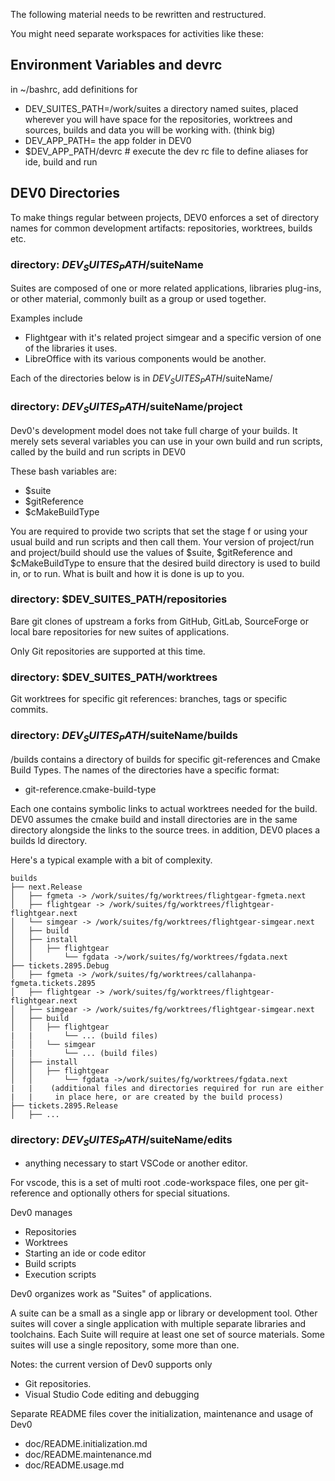 
The following material needs to be rewritten and restructured.

You might need separate workspaces for activities like these:

## Environment Variables and devrc

in ~/bashrc, add definitions for

- DEV_SUITES_PATH=/work/suites a directory named suites, placed
wherever you will have space for the repositories, worktrees and sources,
builds and data you will be working with. (think big)
- DEV_APP_PATH= the app folder in DEV0
- $DEV_APP_PATH/devrc # execute the dev rc file to define aliases for ide,
  build and run

## DEV0 Directories

To make things regular between projects, DEV0 enforces a set of directory names
for common development artifacts: repositories, worktrees, builds etc.

### directory: $DEV_SUITES_PATH/$suiteName

Suites are composed of one or more related applications,
libraries plug-ins, or other material, commonly built as a group
or used together.

Examples include

- Flightgear with it's related project simgear and a specific
  version of one of the libraries it uses.
- LibreOffice with its various components would be another.

Each of the directories below is in $DEV_SUITES_PATH/$suiteName/

### directory: $DEV_SUITES_PATH/$suiteName/project

Dev0's development model does not take full charge of your builds.
It merely sets several variables you can use in your own build and run scripts,
called by the build and run scripts in DEV0

These bash variables are:

- $suite
- $gitReference
- $cMakeBuildType

You are required to provide two scripts that set the stage f
or using your usual build and run scripts
and then call them.
Your version of project/run and project/build should use the values of $suite,
$gitReference and $cMakeBuildType to ensure that the desired build directory
is used to build in, or to run.
What is built and how it is done is up to you.

### directory: $DEV_SUITES_PATH/repositories

Bare git clones of upstream a forks from GitHub, GitLab,
SourceForge or local bare repositories for new suites of applications.

Only Git repositories are supported at this time.

### directory: $DEV_SUITES_PATH/worktrees

Git worktrees for specific git references: branches, tags or specific commits.

### directory: $DEV_SUITES_PATH/$suiteName/builds

/builds contains a directory of builds for specific git-references
and Cmake Build Types.
The names of the directories have a specific format:

- git-reference.cmake-build-type

Each one contains symbolic links to actual worktrees needed for the build.
DEV0 assumes the cmake build and install directories are in the same directory
alongside the links to the source trees.
in addition, DEV0 places a builds ld directory.

Here's a typical example with a bit of complexity.

    builds
    ├── next.Release
    │   ├── fgmeta -> /work/suites/fg/worktrees/flightgear-fgmeta.next
    │   ├── flightgear -> /work/suites/fg/worktrees/flightgear-flightgear.next
    │   └── simgear -> /work/suites/fg/worktrees/flightgear-simgear.next
    │   ├── build
    │   ├── install
    │   │   ├── flightgear
    │   │       └── fgdata ->/work/suites/fg/worktrees/fgdata.next
    ├── tickets.2895.Debug
    │   ├── fgmeta -> /work/suites/fg/worktrees/callahanpa-fgmeta.tickets.2895
    │   ├── flightgear -> /work/suites/fg/worktrees/flightgear-flightgear.next
    │   ├── simgear -> /work/suites/fg/worktrees/flightgear-simgear.next
    │   ├── build
    │   │   ├── flightgear
    |   |       └── ... (build files)
    │   │   └── simgear
    |   |       └── ... (build files)
    │   ├── install
    │   │   ├── flightgear
    │   │       └── fgdata ->/work/suites/fg/worktrees/fgdata.next
    |   |    (additional files and directories required for run are either
    |   |     in place here, or are created by the build process)
    ├── tickets.2895.Release
    │   ├── ...

### directory: $DEV_SUITES_PATH/$suiteName/edits

- anything necessary to start VSCode or another editor.

For vscode, this is a set of multi root .code-workspace files, one per git-reference
and optionally others for special situations.

Dev0 manages

- Repositories
- Worktrees
- Starting an ide or code editor
- Build scripts
- Execution scripts

Dev0 organizes work as "Suites" of applications.

A suite can be a small as a single app or library or development tool.
Other suites will cover a single application with multiple separate libraries
and toolchains.
Each Suite will require at least one set of source materials.
Some suites will use a single repository, some more than one.

Notes: the current version of Dev0 supports only

- Git repositories.
- Visual Studio Code editing and debugging

Separate README files cover the initialization, maintenance and usage of Dev0

- doc/README.initialization.md
- doc/README.maintenance.md
- doc/README.usage.md
